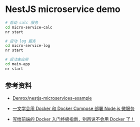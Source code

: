 # NestJS microservice demo

```sh
# 启动 calc 服务
cd micro-service-calc
nr start
```

```sh
# 启动 log 服务
cd micro-service-log
nr start
```

```sh
# 启动主应用
cd main-app
nr start
```


## 参考资料

- [Denrox/nestjs-microservices-example](https://github.com/Denrox/nestjs-microservices-example/tree/master)

- [一文学会用 Docker 和 Docker Compose 部署 Node.js 微服务](https://mp.weixin.qq.com/s/v3hskC0YEzNiNf4U1FI0Mw)

- [写给前端的 Docker 入门终极指南，别再说不会用 Docker 了！](https://mp.weixin.qq.com/s/oEygasL-5owZ5b8mV6uMTw)
